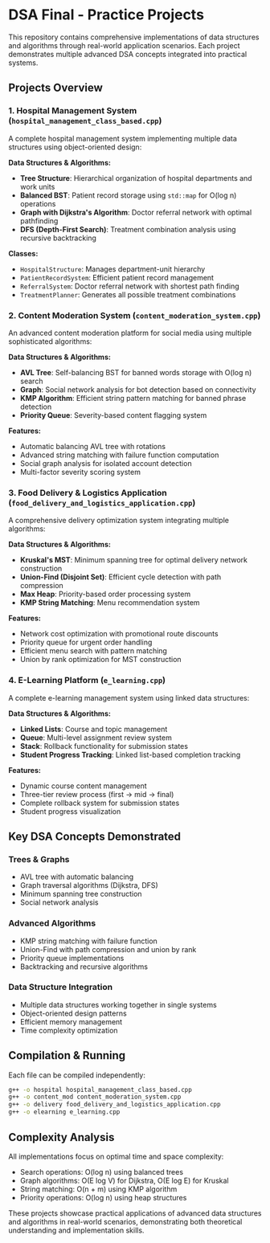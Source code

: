 # DSA Final - Practice Projects

This repository contains comprehensive implementations of data structures and algorithms through real-world application scenarios. Each project demonstrates multiple advanced DSA concepts integrated into practical systems.

## Projects Overview

### 1. Hospital Management System (`hospital_management_class_based.cpp`)
A complete hospital management system implementing multiple data structures using object-oriented design:

**Data Structures & Algorithms:**
- **Tree Structure**: Hierarchical organization of hospital departments and work units
- **Balanced BST**: Patient record storage using `std::map` for O(log n) operations
- **Graph with Dijkstra's Algorithm**: Doctor referral network with optimal pathfinding
- **DFS (Depth-First Search)**: Treatment combination analysis using recursive backtracking

**Classes:**
- `HospitalStructure`: Manages department-unit hierarchy
- `PatientRecordSystem`: Efficient patient record management
- `ReferralSystem`: Doctor referral network with shortest path finding
- `TreatmentPlanner`: Generates all possible treatment combinations

### 2. Content Moderation System (`content_moderation_system.cpp`)
An advanced content moderation platform for social media using multiple sophisticated algorithms:

**Data Structures & Algorithms:**
- **AVL Tree**: Self-balancing BST for banned words storage with O(log n) search
- **Graph**: Social network analysis for bot detection based on connectivity
- **KMP Algorithm**: Efficient string pattern matching for banned phrase detection
- **Priority Queue**: Severity-based content flagging system

**Features:**
- Automatic balancing AVL tree with rotations
- Advanced string matching with failure function computation
- Social graph analysis for isolated account detection
- Multi-factor severity scoring system

### 3. Food Delivery & Logistics Application (`food_delivery_and_logistics_application.cpp`)
A comprehensive delivery optimization system integrating multiple algorithms:

**Data Structures & Algorithms:**
- **Kruskal's MST**: Minimum spanning tree for optimal delivery network construction
- **Union-Find (Disjoint Set)**: Efficient cycle detection with path compression
- **Max Heap**: Priority-based order processing system
- **KMP String Matching**: Menu recommendation system

**Features:**
- Network cost optimization with promotional route discounts
- Priority queue for urgent order handling
- Efficient menu search with pattern matching
- Union by rank optimization for MST construction

### 4. E-Learning Platform (`e_learning.cpp`)
A complete e-learning management system using linked data structures:

**Data Structures & Algorithms:**
- **Linked Lists**: Course and topic management
- **Queue**: Multi-level assignment review system
- **Stack**: Rollback functionality for submission states
- **Student Progress Tracking**: Linked list-based completion tracking

**Features:**
- Dynamic course content management
- Three-tier review process (first → mid → final)
- Complete rollback system for submission states
- Student progress visualization

## Key DSA Concepts Demonstrated

### Trees & Graphs
- AVL tree with automatic balancing
- Graph traversal algorithms (Dijkstra, DFS)
- Minimum spanning tree construction
- Social network analysis

### Advanced Algorithms
- KMP string matching with failure function
- Union-Find with path compression and union by rank
- Priority queue implementations
- Backtracking and recursive algorithms

### Data Structure Integration
- Multiple data structures working together in single systems
- Object-oriented design patterns
- Efficient memory management
- Time complexity optimization

## Compilation & Running

Each file can be compiled independently:

```bash
g++ -o hospital hospital_management_class_based.cpp
g++ -o content_mod content_moderation_system.cpp
g++ -o delivery food_delivery_and_logistics_application.cpp
g++ -o elearning e_learning.cpp
```

## Complexity Analysis

All implementations focus on optimal time and space complexity:
- Search operations: O(log n) using balanced trees
- Graph algorithms: O(E log V) for Dijkstra, O(E log E) for Kruskal
- String matching: O(n + m) using KMP algorithm
- Priority operations: O(log n) using heap structures

These projects showcase practical applications of advanced data structures and algorithms in real-world scenarios, demonstrating both theoretical understanding and implementation skills.


